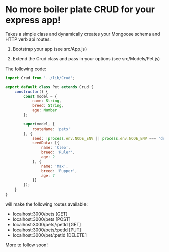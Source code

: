 
 # No more boiler plate CRUD for your express app!

Takes a simple class and dynamically creates your Mongoose schema and HTTP verb api routes.

1. Bootstrap your app (see src/App.js)

2. Extend the Crud class and pass in your options (see src/Models/Pet.js)

The following code: 

```javascript
import Crud from '../lib/Crud';

export default class Pet extends Crud {
    constructor() {
        const model = {
            name: String,
            breed: String,
            age: Number
        };

        super(model, {
            routeName: 'pets'
        }, {
            seed: !process.env.NODE_ENV || process.env.NODE_ENV === 'development',
            seedData: [{
                name: 'Cleo',
                breed: 'Ruler',
                age: 2
            }, {
                name: 'Max',
                breed: 'Pupper',
                age: 7
            }]
        });
    }
}
```

will make the following routes available:
- localhost:3000/pets [GET]
- localhost:3000/pets [POST]
- localhost:3000/pets/:petId [GET]
- localhost:3000/pets/:petId [PUT]
- localhost:3000/pet/:petId [DELETE]

More to follow soon!